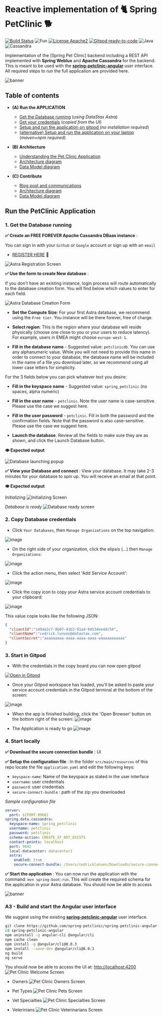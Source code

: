 # Reactive implementation of 🐈 Spring PetClinic 🐕 

[![Build Status](https://travis-ci.org/ff4j/ff4j.svg?branch=master)](https://travis-ci.org/clun/spring-petclinic-reactive)
![Fun](https://img.shields.io/badge/Build_with-Fun-blacke.svg?style=flat)
[![License Apache2](https://img.shields.io/hexpm/l/plug.svg)](http://www.apache.org/licenses/LICENSE-2.0)
[![Gitpod ready-to-code](https://img.shields.io/badge/Gitpod-ready--to--code-blue?logo=gitpod)](https://gitpod.io/#https://github.com/clun/spring-petclinic-reactive) 
![Java](https://img.shields.io/badge/-Java-black.svg?style=falt&logo=java)
![Cassandra](https://img.shields.io/badge/-Cassandra-black.svg?style=flat&logo=apache-cassandra)

Implementation of the [Spring Pet Clinic] backend including a REST API implemented with **Spring Weblux** and **Apache Cassandra** for the backend. This is meant to be used with the **[spring-petclinic-angular](https://github.com/spring-petclinic/spring-petclinic-angular)** user interface. All required steps to run the full application are provided here.

![banner](https://raw.githubusercontent.com/clun/spring-petclinic-reactive/master/doc/img/banner.png)

## Table of contents

- **(A) Run the APPLICATION**
  - [Get the Database running](#1-get-the-database-running) (*using DataStax Astra*)
  - [Get your credentials](#2-copy-database-credentials) (*copied from the UI*)
  - [Setup and run the application on gitpod ](#3-start-in-gitpod) (*no installation required*)
  - [(alternative) Setup and run the application on your laptop](#4-start-locally) (*maven+npm required*)

- **(B) Architecture**
  - [Understanding the Pet Clinic Application](#)
  - [Architecture diagram](#)
  - [Data Model diagram](#)

- **(C) Contribute**
  - [Blog post and communications](#)
  - [Architecture diagram](#)
  - [Data Model diagram](#)

## Run the PetClinic Application

### 1. Get the Database running

**✅ Create an FREE FOREVER Apache Cassandra DBaas instance** : 

You can sign in with your `Github` or `Google` account or sign up with an `email`

- [REGISTER HERE](https://astra.datastax.com/register?utm_source=github&utm_medium=referral&utm_campaign=spring-petclinic-reactive) 🚀

![Astra Registration Screen](https://github.com/DataStax-Academy/microservices-java-workshop-online/blob/master/z-materials/images/astra-create-register.png?raw=true)


**✅ Use the form to create New database** : 

If you don't have an existing instance,  login process will route automatically to the database creation form. You will find below which values to enter for each field.

![Astra Database Creation Form](https://github.com/DataStax-Academy/microservices-java-workshop-online/blob/master/z-materials/images/astra-create-2.png?raw=true)

- **Set the Compute Size**: For your first Astra database, we recommend using the `Free tier`. You instance will be there forever, free of charge. 

- **Select region**: This is the region where your database will reside physically (choose one close to you or your users to reduce latency). For example, users in EMEA might choose `europe-west-1`.

- **Fill in the database name** - Suggested value: `petclinicdb`. You can use any alphanumeric value. While you will not need to provide this name in order to connect to your database, the database name will be included in the name of a file you download later, so we recommend using all lower case letters for simplicity.

For the 3 fields below you can pick whatever text you desire:

- **Fill in the keyspace name** - Suggested value:  `spring_petclinic` (no spaces, alpha numeric)

- **Fill in the user name** - `petclinic`. Note the user name is case-sensitive. Please use the case we suggest here.

- **Fill in the user password** - `petclinic`. Fill in both the password and the confirmation fields. Note that the password is also case-sensitive. Please use the case we suggest here.

- **Launch the database**. Review all the fields to make sure they are as shown, and click the Launch Database button.

**👁️ Expected output**

![Database launching popup](https://github.com/DataStax-Academy/microservices-java-workshop-online/blob/master/z-materials/images/astra-create-3.png?raw=true)

**✅ View your Database and connect** : View your database. It may take 2-3 minutes for your database to spin up. You will receive an email at that point.

**👁️ Expected output**

*Initializing*
![Initializing Screen](https://github.com/DataStax-Academy/microservices-java-workshop-online/blob/master/z-materials/images/astra-create-4.png?raw=true)

*Database is ready*
![Database ready screen](https://github.com/DataStax-Academy/microservices-java-workshop-online/blob/master/z-materials/images/astra-create-5.png?raw=true)

### 2. Copy Database credentials
   
- Click `Your Databases`, then `Manage Organizations` on the top navigation: 

![image](https://user-images.githubusercontent.com/3254549/90944069-9f63a880-e3d1-11ea-834a-968ffe69e37b.png)

- On the right side of your organization, click the elipsis (...) then `Manage Organizations`:

![image](https://user-images.githubusercontent.com/3254549/90944096-c02bfe00-e3d1-11ea-9513-b3362cdfd77a.png)

- Click the action menu, then select 'Add Service Account':

![image](https://user-images.githubusercontent.com/3254549/90944155-05503000-e3d2-11ea-9d2a-8c376b027358.png)

- Click the copy icon to copy your Astra service account credentials to your clipboard:

![image](https://user-images.githubusercontent.com/3254549/90944221-3c264600-e3d2-11ea-9d04-46915f1c3731.png)

This value copie looks like the following JSON:
```json
{ 
  "clientId":"149de2c7-9b07-41b3-91ad-9453dee4dc54",
  "clientName":"cedrick.lunven@datastax.com",
  "clientSecret":"aaaaaaaaa-aaaa-aaaa-aaaa-aaaaaaaaaaaa"
}
```

### 3. Start in Gitpod

- With the credentials in the copy board you can now open gitpod

[![Open in Gitpod](https://gitpod.io/button/open-in-gitpod.svg)](https://gitpod.io/#https://github.com/clun/spring-petclinic-reactive)

- Once your Gitpod workspace has loaded, you'll be asked to paste your service account credentials in the Gitpod terminal at the bottom of the screen:

![image](https://user-images.githubusercontent.com/3254549/90944321-e900c300-e3d2-11ea-9624-dae5f81b6a0a.png)

- When the app is finished building, click the 'Open Browser' button on the bottom right of the screen:
![image](https://user-images.githubusercontent.com/3254549/90944371-249b8d00-e3d3-11ea-8305-b7d4fad9742c.png)

- The Application is ready to go
![image](https://user-images.githubusercontent.com/3254549/90944387-439a1f00-e3d3-11ea-9df4-e8a5580c62cd.png)

### 4. Start locally

**✅ Download the secure connection bundle** : UI

**✅ Setup the configuration file** : In the folder `src/main/resources` of this repo locate the file `application.yaml` and edit the following keys:

- `keyspace-name`: Name of the keyspace as stated in the user interface
- `username`: user credentials
- `password`: user credentials
- `secure-connect-bundle` : path of the zip you downloaded

*Sample configuration file*
```yaml
server:
  port: ${PORT:9966}
spring.data.cassandra:
  keyspace-name: spring_petclinic
  username: petclinic
  password: petclinic
  schema-action: CREATE_IF_NOT_EXISTS
  contact-points: localhost
  port: 9042
  local-datacenter: datacenter1
  astra:
    enabled: true
    secure-connect-bundle: /Users/cedricklunven/Downloads/secure-connect-demos.zip
```

**✅ Start the application** : You can now run the application with the command: `mvn spring-boot:run`. This will create the required schema for the application in your Astra database. You should now be able to access

![banner](https://raw.githubusercontent.com/clun/spring-petclinic-reactive/master/doc/img/ui-swagger.png)

### A3 - Build and start the Angular user interface

We suggest using the existing **[spring-petclinic-angular](https://github.com/spring-petclinic/spring-petclinic-angular)** user interface. 

```bash
git clone https://github.com/spring-petclinic/spring-petclinic-angular.git
cd spring-petclinic-angular
npm uninstall -g angular-cli @angular/cli
npm cache clean
npm install -g @angular/cli@8.0.3
npm install --save-dev @angular/cli@8.0.3
ng build
ng serve
```

You should now be able to access the UI at: [http://localhost:4200](http://localhost:4200)
![Pet Clinic Welcome Screen](https://raw.githubusercontent.com/clun/spring-petclinic-reactive/master/doc/img/ui-top.png)

- Owners
![Pet Clinic Owners Screen](https://raw.githubusercontent.com/clun/spring-petclinic-reactive/master/doc/img/ui-owners.png)

- Pet Types
![Pet Clinic Pets Screen](https://raw.githubusercontent.com/clun/spring-petclinic-reactive/master/doc/img/ui-pettypes.png)

- Vet Specialties
![Pet Clinic Specialties Screen](https://raw.githubusercontent.com/clun/spring-petclinic-reactive/master/doc/img/ui-specialties.png)

- Veterinians
![Pet Clinic Veterinarians Screen](https://raw.githubusercontent.com/clun/spring-petclinic-reactive/master/doc/img/ui-veterinians.png)



